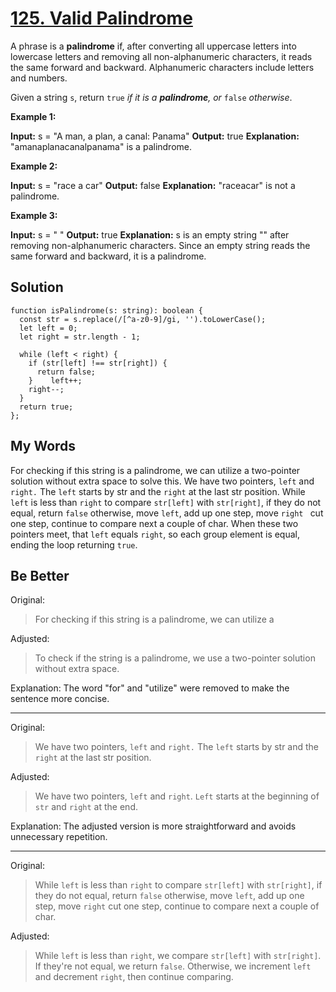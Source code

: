 
# [125. Valid Palindrome](https://leetcode.com/problems/valid-palindrome/)

A phrase is a **palindrome** if, after converting all uppercase letters into lowercase letters and removing all non-alphanumeric characters, it reads the same forward and backward. Alphanumeric characters include letters and numbers.

Given a string `s`, return `true` _if it is a **palindrome**, or_ `false` _otherwise_.

**Example 1:**

**Input:** s = "A man, a plan, a canal: Panama"
**Output:** true
**Explanation:** "amanaplanacanalpanama" is a palindrome.

**Example 2:**

**Input:** s = "race a car"
**Output:** false
**Explanation:** "raceacar" is not a palindrome.

**Example 3:**

**Input:** s = " "
**Output:** true
**Explanation:** s is an empty string "" after removing non-alphanumeric characters.
Since an empty string reads the same forward and backward, it is a palindrome.

## Solution
```
function isPalindrome(s: string): boolean {  
  const str = s.replace(/[^a-z0-9]/gi, '').toLowerCase();  
  let left = 0;  
  let right = str.length - 1;  
  
  while (left < right) {  
    if (str[left] !== str[right]) {  
      return false;  
    }    left++;  
    right--;  
  }  
  return true;  
};
```

## My Words
For checking if this string is a palindrome, we can utilize a two-pointer solution without extra space to solve this. We have two pointers, `left` and `right.` The `left` starts by str and the `right` at the last str position. While `left` is less than `right` to compare `str[left]` with `str[right]`, if they do not equal, return `false` otherwise, move `left`, add up one step, move `right ` cut one step, continue to compare next a couple of char. When these two pointers meet, that `left` equals `right`, so each group element is equal, ending the loop returning `true`.

## Be Better

Original:

> For checking if this string is a palindrome, we can utilize a

Adjusted:

> To check if the string is a palindrome, we use a two-pointer solution without extra space.

Explanation: The word "for" and "utilize" were removed to make the sentence more concise.

---

Original:

> We have two pointers, `left` and `right.` The `left` starts by str and the `right` at the last str position.

Adjusted:

> We have two pointers, `left` and `right`. `Left` starts at the beginning of `str` and `right` at the end.

Explanation: The adjusted version is more straightforward and avoids unnecessary repetition.

---

Original:

> While `left` is less than `right` to compare `str[left]` with `str[right]`, if they do not equal, return `false` otherwise, move `left`, add up one step, move `right` cut one step, continue to compare next a couple of char.

Adjusted:

> While `left` is less than `right`, we compare `str[left]` with `str[right]`. If they're not equal, we return `false`. Otherwise, we increment `left` and decrement `right`, then continue comparing.
